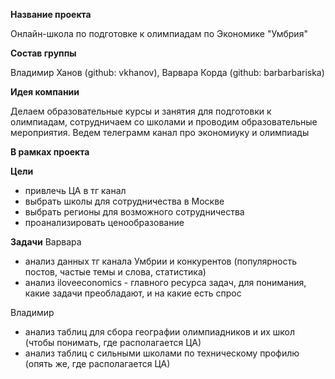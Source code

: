 **Название проекта**

Онлайн-школа по подготовке к олимпиадам по Экономике "Умбрия"

**Состав группы**

Владимир Ханов (github: vkhanov), Варвара Корда (github: barbarbariska)

**Идея компании**

Делаем образовательные курсы и занятия для подготовки к олимпиадам, сотрудничаем со школами и проводим образовательные мероприятия. Ведем телеграмм канал про экономиуку и олимпиады

**В рамках проекта**

**Цели**
- привлечь ЦА в тг канал
- выбрать школы для сотрудничества в Москве 
- выбрать регионы для возможного сотрудничества
- проанализировать ценообразование
  
**Задачи**
Варвара
- анализ данных тг канала Умбрии и конкурентов (популярность постов, частые темы и слова, статистика)
- анализ iloveeconomics - главного ресурса задач, для понимания, какие задачи преобладают, и на какие есть спрос

Владимир
- анализ таблиц для сбора географии олимпиадников  и их школ (чтобы понимать, где располагается ЦА)
- анализ таблиц с сильными школами по техническому профилю (опять же, где располагается ЦА)
